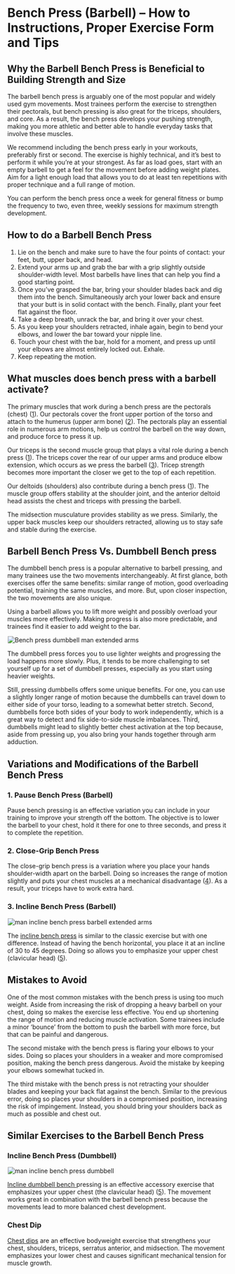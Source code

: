 # Bench Press (Barbell) – How to Instructions, Proper Exercise Form and Tips

## Why the Barbell Bench Press is Beneficial to Building Strength and Size

The barbell bench press is arguably one of the most popular and widely used gym movements. Most trainees perform the exercise to strengthen their pectorals, but bench pressing is also great for the triceps, shoulders, and core. As a result, the bench press develops your pushing strength, making you more athletic and better able to handle everyday tasks that involve these muscles. 

We recommend including the bench press early in your workouts, preferably first or second. The exercise is highly technical, and it’s best to perform it while you’re at your strongest. As far as load goes, start with an empty barbell to get a feel for the movement before adding weight plates. Aim for a light enough load that allows you to do at least ten repetitions with proper technique and a full range of motion.

You can perform the bench press once a week for general fitness or bump the frequency to two, even three, weekly sessions for maximum strength development.

## How to do a Barbell Bench Press 

  1. Lie on the bench and make sure to have the four points of contact: your feet, butt, upper back, and head.
  2. Extend your arms up and grab the bar with a grip slightly outside shoulder-width level. Most barbells have lines that can help you find a good starting point.
  3. Once you’ve grasped the bar, bring your shoulder blades back and dig them into the bench. Simultaneously arch your lower back and ensure that your butt is in solid contact with the bench. Finally, plant your feet flat against the floor.
  4. Take a deep breath, unrack the bar, and bring it over your chest.
  5. As you keep your shoulders retracted, inhale again, begin to bend your elbows, and lower the bar toward your nipple line.
  6. Touch your chest with the bar, hold for a moment, and press up until your elbows are almost entirely locked out. Exhale.
  7. Keep repeating the motion.

## What muscles does bench press with a barbell activate?

The primary muscles that work during a bench press are the pectorals (chest) ([1](https://www.ncbi.nlm.nih.gov/pmc/articles/PMC5295722/)). Our pectorals cover the front upper portion of the torso and attach to the humerus (upper arm bone) ([2](https://www.ncbi.nlm.nih.gov/books/NBK545241/)). The pectorals play an essential role in numerous arm motions, help us control the barbell on the way down, and produce force to press it up. 

Our triceps is the second muscle group that plays a vital role during a bench press ([1](https://www.ncbi.nlm.nih.gov/pmc/articles/PMC5295722/)). The triceps cover the rear of our upper arms and produce elbow extension, which occurs as we press the barbell ([3](https://www.ncbi.nlm.nih.gov/books/NBK536996/)). Tricep strength becomes more important the closer we get to the top of each repetition.

Our deltoids (shoulders) also contribute during a bench press ([1](https://www.ncbi.nlm.nih.gov/pmc/articles/PMC5295722/)). The muscle group offers stability at the shoulder joint, and the anterior deltoid head assists the chest and triceps with pressing the barbell.

The midsection musculature provides stability as we press. Similarly, the upper back muscles keep our shoulders retracted, allowing us to stay safe and stable during the exercise.

## Barbell Bench Press Vs. Dumbbell Bench press 

The dumbbell bench press is a popular alternative to barbell pressing, and many trainees use the two movements interchangeably. At first glance, both exercises offer the same benefits: similar range of motion, good overloading potential, training the same muscles, and more. But, upon closer inspection, the two movements are also unique. 

Using a barbell allows you to lift more weight and possibly overload your muscles more effectively. Making progress is also more predictable, and trainees find it easier to add weight to the bar. 

![Bench press dumbbell man extended arms](data:image/gif;base64,R0lGODlhAQABAAAAACH5BAEKAAEALAAAAAABAAEAAAICTAEAOw==)![Bench press dumbbell man extended arms](https://www.hevyapp.com/wp-content/uploads/DSC03343-1024x683.jpg)

The dumbbell press forces you to use lighter weights and progressing the load happens more slowly. Plus, it tends to be more challenging to set yourself up for a set of dumbbell presses, especially as you start using heavier weights. 

Still, pressing dumbbells offers some unique benefits. For one, you can use a slightly longer range of motion because the dumbbells can travel down to either side of your torso, leading to a somewhat better stretch. Second, dumbbells force both sides of your body to work independently, which is a great way to detect and fix side-to-side muscle imbalances. Third, dumbbells might lead to slightly better chest activation at the top because, aside from pressing up, you also bring your hands together through arm adduction.

## Variations and Modifications of the Barbell Bench Press

### 1\. Pause Bench Press (Barbell)

Pause bench pressing is an effective variation you can include in your training to improve your strength off the bottom. The objective is to lower the barbell to your chest, hold it there for one to three seconds, and press it to complete the repetition.

### 2\. Close-Grip Bench Press

The close-grip bench press is a variation where you place your hands shoulder-width apart on the barbell. Doing so increases the range of motion slightly and puts your chest muscles at a mechanical disadvantage ([4](https://www.ncbi.nlm.nih.gov/pmc/articles/PMC8296276/)). As a result, your triceps have to work extra hard.

### 3\. Incline Bench Press (Barbell)

![man incline bench press barbell extended arms](data:image/gif;base64,R0lGODlhAQABAAAAACH5BAEKAAEALAAAAAABAAEAAAICTAEAOw==)![man incline bench press barbell extended arms](https://www.hevyapp.com/wp-content/uploads/DSC04207-1024x749.jpg)

The [incline bench press](https://www.hevyapp.com/exercises/how-to-incline-bench-press-barbell/) is similar to the classic exercise but with one difference. Instead of having the bench horizontal, you place it at an incline of 30 to 45 degrees. Doing so allows you to emphasize your upper chest (clavicular head) ([5](https://www.ncbi.nlm.nih.gov/pmc/articles/PMC7579505/)).

## Mistakes to Avoid

One of the most common mistakes with the bench press is using too much weight. Aside from increasing the risk of dropping a heavy barbell on your chest, doing so makes the exercise less effective. You end up shortening the range of motion and reducing muscle activation. Some trainees include a minor ‘bounce’ from the bottom to push the barbell with more force, but that can be painful and dangerous.

The second mistake with the bench press is flaring your elbows to your sides. Doing so places your shoulders in a weaker and more compromised position, making the bench press dangerous. Avoid the mistake by keeping your elbows somewhat tucked in.

The third mistake with the bench press is not retracting your shoulder blades and keeping your back flat against the bench. Similar to the previous error, doing so places your shoulders in a compromised position, increasing the risk of impingement. Instead, you should bring your shoulders back as much as possible and chest out. 

## Similar Exercises to the Barbell Bench Press

### Incline Bench Press (Dumbbell)

![man incline bench press dumbbell](data:image/gif;base64,R0lGODlhAQABAAAAACH5BAEKAAEALAAAAAABAAEAAAICTAEAOw==)![man incline bench press dumbbell](https://www.hevyapp.com/wp-content/uploads/DSC03425-1024x683.jpg)

[Incline dumbbell bench ](https://www.hevyapp.com/exercises/how-to-incline-bench-press-dumbbell/)pressing is an effective accessory exercise that emphasizes your upper chest (the clavicular head) ([5](https://www.ncbi.nlm.nih.gov/pmc/articles/PMC7579505/)). The movement works great in combination with the barbell bench press because the movements lead to more balanced chest development.

### Chest Dip

[Chest dips](https://www.hevyapp.com/exercises/how-to-chest-dip/) are an effective bodyweight exercise that strengthens your chest, shoulders, triceps, serratus anterior, and midsection. The movement emphasizes your lower chest and causes significant mechanical tension for muscle growth.